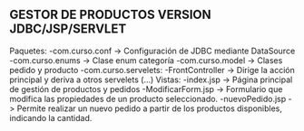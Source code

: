 GESTOR DE PRODUCTOS VERSION JDBC/JSP/SERVLET
-----
Paquetes: 
-com.curso.conf -> Configuración de JDBC mediante DataSource
-com.curso.enums -> Clase enum categoría
-com.curso.model -> Clases pedido y producto
-com.curso.servelets:
  -FrontController -> Dirige la acción principal y deriva a otros servelets (...)
Vistas:
  -index.jsp -> Página principal de gestión de productos y pedidos
  -ModificarForm.jsp -> Formulario que modifica las propiedades de un producto seleccionado.
  -nuevoPedido.jsp -> Permite realizar un nuevo pedido  a partir de los productos disponibles, indicando la cantidad.
  
  
